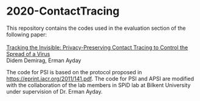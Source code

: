 # 2020-ContactTracing

This repository contains the codes used in the evaluation section of the following paper:
<br /> 
<br /> [Tracking the Invisible: Privacy-Preserving Contact Tracing to Control the Spread of a Virus](https://link.springer.com/chapter/10.1007/978-3-030-66172-4_15)
<br /> Didem Demirag, Erman Ayday



The code for PSI is based on the protocol proposed in https://eprint.iacr.org/2011/141.pdf. The code for PSI and APSI are modified with the collaboration of the lab members in SPiD lab at Bilkent University under supervision of Dr. Erman Ayday.
